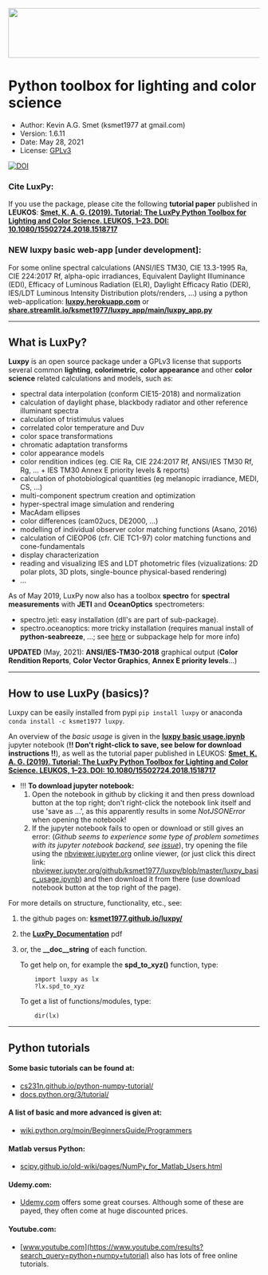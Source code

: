 <p align="center">
  <img width="800" height="100" src="https://github.com/ksmet1977/luxpy/blob/master/docs/images/LUXPY_logo3.jpg">
</p>

# Python toolbox for lighting and color science
* Author: Kevin A.G. Smet (ksmet1977 at gmail.com)
* Version: 1.6.11
* Date: May 28, 2021
* License: [GPLv3](https://github.com/ksmet1977/luxpy/blob/master/LICENSE.md)

[![DOI](https://zenodo.org/badge/DOI/10.5281/zenodo.1298963.svg)](https://doi.org/10.5281/zenodo.1298963)

### Cite LuxPy:
If you use the package, please cite the following **tutorial paper** published in **LEUKOS**:
[**Smet, K. A. G. (2019). Tutorial: The LuxPy Python Toolbox for Lighting and Color Science. LEUKOS, 1–23. DOI: 10.1080/15502724.2018.1518717**](https://www.tandfonline.com/doi/full/10.1080/15502724.2018.1518717)

### **NEW** luxpy basic web-app [under development]:
For some online spectral calculations (ANSI/IES TM30, CIE 13.3-1995 Ra, CIE 224:2017 Rf, alpha-opic irradiances, Equivalent Daylight Illuminance (EDI), Efficacy of Luminous Radiation (ELR), Daylight Efficacy Ratio (DER), IES/LDT Luminous Intensity Distribution plots/renders, ...) using a python web-application:
[**luxpy.herokuapp.com**](https://luxpy.herokuapp.com/) or [**share.streamlit.io/ksmet1977/luxpy_app/main/luxpy_app.py**](https://share.streamlit.io/ksmet1977/luxpy_app/main/luxpy_app.py)
 
-------------------------------------------------------------------------------
## What is LuxPy?
**Luxpy** is an open source package under a GPLv3 license that supports several common
**lighting**, **colorimetric**, **color appearance** and other **color science**
 related calculations and models, such as:
* spectral data interpolation (conform CIE15-2018) and normalization
* calculation of daylight phase, blackbody radiator and other reference illuminant spectra
* calculation of tristimulus values
* correlated color temperature and Duv
* color space transformations
* chromatic adaptation transforms 
* color appearance models 
* color rendition indices (eg. CIE Ra, CIE 224:2017 Rf, ANSI/IES TM30 Rf, Rg, ... + IES TM30 Annex E priority levels & reports)
* calculation of photobiological quantities (eg melanopic irradiance, MEDI, CS, ...)
* multi-component spectrum creation and optimization
* hyper-spectral image simulation and rendering
* MacAdam ellipses
* color differences (cam02ucs, DE2000, ...)
* modelling of individual observer color matching functions (Asano, 2016)
* calculation of CIEOP06 (cfr. CIE TC1-97) color matching functions and cone-fundamentals
* display characterization
* reading and visualizing IES and LDT photometric files (vizualizations: 2D polar plots, 3D plots, single-bounce physical-based rendering)
* ...

As of May 2019, LuxPy now also has a toolbox **spectro** for **spectral measurements** with **JETI** and **OceanOptics** spectrometers:
* spectro.jeti: easy installation (dll's are part of sub-package).
* spectro.oceanoptics: more tricky installation (requires manual install of  **python-seabreeze**, ...; see [here](https://github.com/ksmet1977/luxpy/blob/master/luxpy/toolboxes/spectro/oceanoptics/oceanoptics.md) or subpackage help for more info)

**UPDATED** (May, 2021): **ANSI/IES-TM30-2018** graphical output (**Color Rendition Reports**, **Color Vector Graphics**, **Annex E priority levels**...)

-------------------------------------------------------------------------------
## How to use LuxPy (basics)?
Luxpy can be easily installed from pypi `pip install luxpy` or anaconda `conda install -c ksmet1977 luxpy`.

An overview of the *basic usage* is given in the [**luxpy basic usage.ipynb**](https://github.com/ksmet1977/luxpy/blob/master/luxpy_basic_usage.ipynb) jupyter notebook (**!! Don't right-click to save, see below for download instructions !!**),
 as well as the tutorial paper published in LEUKOS: [**Smet, K. A. G. (2019). Tutorial: The LuxPy Python Toolbox for Lighting and Color Science. LEUKOS, 1–23. DOI: 10.1080/15502724.2018.1518717**](https://www.tandfonline.com/doi/full/10.1080/15502724.2018.1518717)

 * !!! **To download jupyter notebook:**
     1. Open the notebook in github by clicking it and then press download button at the top right; don't right-click the notebook link itself and use 'save as ...', as this apparently results in some *NotJSONError* when opening the notebook!
     2. If the jupyter notebook fails to open or download or still gives an error: (*Github seems to experience some type of problem sometimes with its jupyter notebook backend, see [issue](https://github.com/iurisegtovich/PyTherm-applied-thermodynamics/issues/11)*), try opening the file using the [nbviewer.jupyter.org](https://nbviewer.jupyter.org) online viewer, (or just click this direct link: [nbviewer.jupyter.org/github/ksmet1977/luxpy/blob/master/luxpy_basic_usage.ipynb](https://nbviewer.jupyter.org/github/ksmet1977/luxpy/blob/master/luxpy_basic_usage.ipynb)) and then download it from there (use download notebook button at the top right of the page). 
 
For more details on structure, functionality, etc., see: 
 1. the github pages on: [**ksmet1977.github.io/luxpy/**](http://ksmet1977.github.io/luxpy/) 
 2. the [**LuxPy_Documentation**](https://github.com/ksmet1977/luxpy/blob/master/LuxPy_Documentation.pdf) pdf
 3. or, the **\__doc__string** of each function. 
        
    To get help on, for example the **spd_to_xyz()** function, type:


            import luxpy as lx
            ?lx.spd_to_xyz
    
    To get a list of functions/modules, type:


            dir(lx)
    

-------------------------------------------------------------------------------
## Python tutorials
#### Some basic tutorials can be found at:
 * [cs231n.github.io/python-numpy-tutorial/](http://cs231n.github.io/python-numpy-tutorial/) 
 * [docs.python.org/3/tutorial/](https://docs.python.org/3/tutorial/) 
#### A list of basic and more advanced is given at:
 * [wiki.python.org/moin/BeginnersGuide/Programmers](https://wiki.python.org/moin/BeginnersGuide/Programmers)
#### Matlab versus Python:
 * [scipy.github.io/old-wiki/pages/NumPy_for_Matlab_Users.html](http://scipy.github.io/old-wiki/pages/NumPy_for_Matlab_Users.html)
#### Udemy.com:
 * [Udemy.com](https://www.udemy.com/courses/search/?ref=home&src=ukw&q=python%20numpy) offers some great courses. Although some of these are payed, they often come at huge discounted prices. 
#### Youtube.com:
 * [www.youtube.com](https://www.youtube.com/results?search_query=python+numpy+tutorial) also has lots of free online tutorials.
